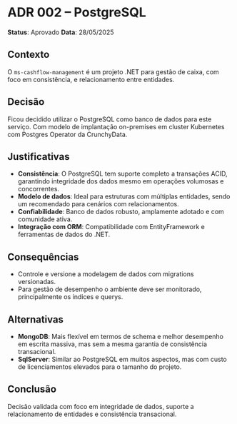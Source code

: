 # ADR 002 – PostgreSQL

**Status**: Aprovado
**Data**: 28/05/2025

## Contexto

O `ms-cashflow-management` é um projeto .NET para gestão de caixa, com foco em consistência, e relacionamento entre entidades.

## Decisão

Ficou decidido utilizar o PostgreSQL como banco de dados para este serviço. Com modelo de implantação on-premises em cluster Kubernetes com Postgres Operator da CrunchyData.

## Justificativas

- **Consistência**: O PostgreSQL tem suporte completo a transações ACID, garantindo integridade dos dados mesmo em operações volumosas e concorrentes.
- **Modelo de dados**: Ideal para estruturas com múltiplas entidades, sendo um recomendado para cenários com relacionamentos.
- **Confiabilidade**: Banco de dados robusto, amplamente adotado e com comunidade ativa.
- **Integração com ORM**: Compatibilidade com EntityFramework e ferramentas de dados do .NET.

## Consequências

- Controle e versione a modelagem de dados com migrations versionadas.
- Para gestão de desempenho o ambiente deve ser monitorado, principalmente os índices e querys.

## Alternativas

- **MongoDB**: Mais flexível em termos de schema e melhor desempenho em escrita massiva, mas sem a mesma garantia de consistência transacional.
- **SqlServer**: Similar ao PostgreSQL em muitos aspectos, mas com custo de licenciamentos elevados para o tamanho do projeto.

## Conclusão

Decisão validada com foco em integridade de dados, suporte a relacionamento de entidades e consistência transacional.
